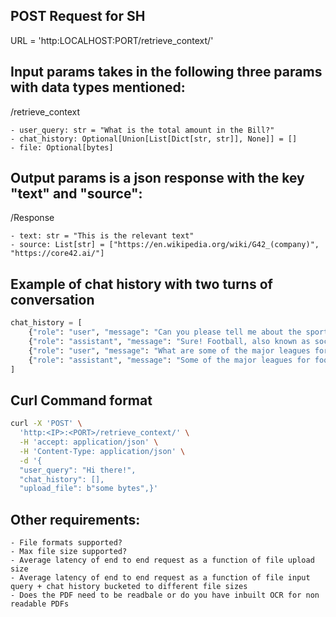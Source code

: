 ## POST Request for SH 

URL = 'http:LOCALHOST:PORT/retrieve_context/'

## Input params takes in the following three params with data types mentioned:
/retrieve_context

	- user_query: str = "What is the total amount in the Bill?"
	- chat_history: Optional[Union[List[Dict[str, str]], None]] = []
	- file: Optional[bytes]

## Output params is a json response with the key "text" and "source":
/Response

	- text: str = "This is the relevant text"
 	- source: List[str] = ["https://en.wikipedia.org/wiki/G42_(company)", "https://core42.ai/"]

## Example of chat history with two turns of conversation
```python
chat_history = [
    {"role": "user", "message": "Can you please tell me about the sports football in brief."},
    {"role": "assistant", "message": "Sure! Football, also known as soccer, is a popular sport played all around the world. It involves two teams of 11 players each trying to score goals by kicking the ball into their opponent's net. The game is played on a rectangular field with goalposts at either end. The team that scores more goals during the match wins. Football can be quite physical, but it's mainly a game of skill, strategy, and teamwork. It has a huge global following and is considered the most popular sport in many countries."},
    {"role": "user", "message": "What are some of the major leagues for it?"},
    {"role": "assistant", "message": "Some of the major leagues for football include the English Premier League, La Liga (Spain), German Bundesliga, Serie A (Italy), and Ligue 1 (France). These leagues are home to some of the top football clubs in the world and attract a lot of attention from fans worldwide."}
]
```

## Curl Command format

```bash
curl -X 'POST' \
  'http:<IP>:<PORT>/retrieve_context/' \
  -H 'accept: application/json' \
  -H 'Content-Type: application/json' \
  -d '{
  "user_query": "Hi there!",
  "chat_history": [],
  "upload_file": b"some bytes",}'
```

## Other requirements:

    - File formats supported?
    - Max file size supported?
    - Average latency of end to end request as a function of file upload size 
    - Average latency of end to end request as a function of file input query + chat history bucketed to different file sizes
    - Does the PDF need to be readbale or do you have inbuilt OCR for non readable PDFs
    
 	
